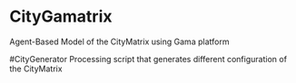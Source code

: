 # CityGamatrix
Agent-Based Model of the CityMatrix using Gama platform

#CityGenerator
Processing script that generates different configuration of the CityMatrix
